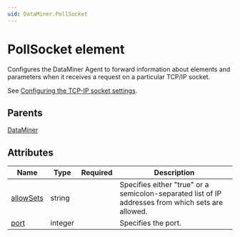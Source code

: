 ```yaml
---
uid: DataMiner.PollSocket
---
```


# PollSocket element

Configures the DataMiner Agent to forward information about elements and parameters when it receives a request on a particular TCP/IP socket.

See [Configuring the TCP-IP socket settings](xref:Configuring_the_TCP-IP_socket_settings).

## Parents

[DataMiner](xref:DataMiner)

## Attributes

| Name | Type | Required | Description |
| --- | --- | --- | --- |
| [allowSets](xref:DataMiner.PollSocket-allowSets) | string |  | Specifies either "true" or a semicolon-separated list of IP addresses from which sets are allowed.  |
| [port](xref:DataMiner.PollSocket-port) | integer |  | Specifies the port. |
